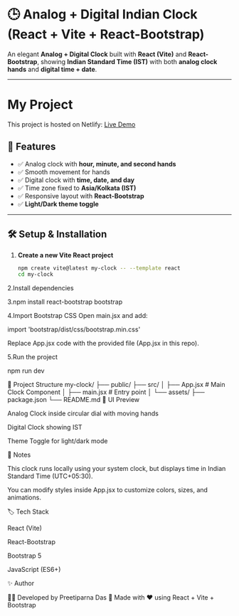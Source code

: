 # 🕒 Analog + Digital Indian Clock (React + Vite + React-Bootstrap)

An elegant **Analog + Digital Clock** built with **React (Vite)** and **React-Bootstrap**, showing **Indian Standard Time (IST)** with both **analog clock hands** and **digital time + date**.

---
# My Project

This project is hosted on Netlify: [Live Demo](https://tourmaline-basbousa-47ed72.netlify.app)


## 🚀 Features
- ✅ Analog clock with **hour, minute, and second hands**  
- ✅ Smooth movement for hands  
- ✅ Digital clock with **time, date, and day**  
- ✅ Time zone fixed to **Asia/Kolkata (IST)**  
- ✅ Responsive layout with **React-Bootstrap**  
- ✅ **Light/Dark theme toggle**  

---

## 🛠️ Setup & Installation

1. **Create a new Vite React project**
   ```bash
   npm create vite@latest my-clock -- --template react
   cd my-clock
2.Install dependencies

3.npm install react-bootstrap bootstrap


4.Import Bootstrap CSS
Open main.jsx and add:

import 'bootstrap/dist/css/bootstrap.min.css'


Replace App.jsx code with the provided file (App.jsx in this repo).

5.Run the project

npm run dev

📂 Project Structure
my-clock/
├── public/
├── src/
│   ├── App.jsx   # Main Clock Component
│   ├── main.jsx  # Entry point
│   └── assets/
├── package.json
└── README.md
🎨 UI Preview

Analog Clock inside circular dial with moving hands

Digital Clock showing IST

Theme Toggle for light/dark mode

📌 Notes

This clock runs locally using your system clock, but displays time in Indian Standard Time (UTC+05:30).

You can modify styles inside App.jsx to customize colors, sizes, and animations.

🏷️ Tech Stack

React (Vite)

React-Bootstrap

Bootstrap 5

JavaScript (ES6+)

✨ Author

👩‍💻 Developed by Preetiparna Das
📌 Made with ❤️ using React + Vite + Bootstrap
